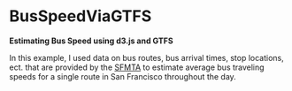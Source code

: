 BusSpeedViaGTFS
===============

<b> Estimating Bus Speed using d3.js and GTFS </b>
<p> In this example, I used data on bus routes, bus arrival times, stop locations, ect. that are provided by the <a href="http://sfmta.com/about-sfmta/reports/gtfs-transit-data" target="_blank">SFMTA</a> to estimate average bus traveling speeds for a single route in San Francisco throughout the day.</p>

